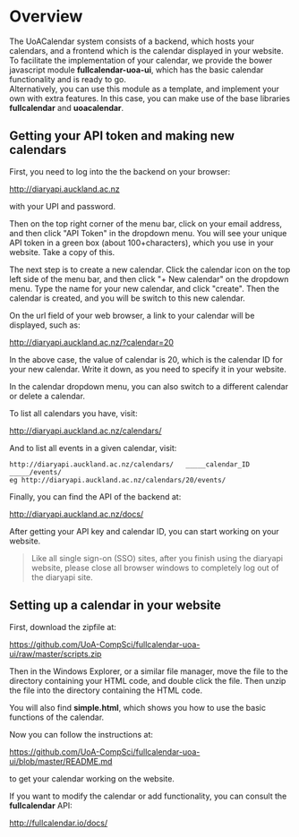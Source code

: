 Overview
========

The UoACalendar system consists of a backend, which hosts your calendars, and a frontend which is the calendar displayed in your website.
To facilitate the implementation of your calendar, we provide the bower javascript module **fullcalendar-uoa-ui**, which has the basic calendar functionality and is ready to go.  
Alternatively, you can use this module as a template, and implement your own with extra features.  In this case, you can make use of the base libraries **fullcalendar** and **uoacalendar**.

Getting your API token and making new calendars
---------------------------------------------

First, you need to log into the the backend on your browser:

http://diaryapi.auckland.ac.nz

with your UPI and password.

Then on the top right corner of the menu bar, click on your email address, and then click "API Token" in the dropdown menu. 
You will see your unique API token in a green box (about 100+characters), which you use in your website.  Take a copy of this.

The next step is to create a new calendar.  Click the calendar icon on the top left side of the menu bar, and then click  "+ New calendar" on the dropdown menu.
Type the name for your new calendar, and click "create".  Then the calendar is created, and you will be switch to this new calendar.

On the url field of your web browser, a link to your calendar will be displayed, such as:

http://diaryapi.auckland.ac.nz/?calendar=20

In the above case, the value of calendar is 20, which is the calendar ID for your new calendar.  Write it down, as you need to specify it in your website.

In the calendar dropdown menu, you can also switch to a different calendar or delete a calendar.

To list all calendars you have, visit:

http://diaryapi.auckland.ac.nz/calendars/

And to list all events in a given calendar, visit:

    http://diaryapi.auckland.ac.nz/calendars/   _____calendar_ID _____/events/
    eg http://diaryapi.auckland.ac.nz/calendars/20/events/

Finally, you can find the API of the backend at:

http://diaryapi.auckland.ac.nz/docs/

After getting your API key and calendar ID, you can start working on your website.

> Like all single sign-on (SSO) sites, after you finish using the diaryapi website, please close all browser windows to completely log out of the diaryapi site.


Setting up a calendar in your website
-------------------------------------

First, download the zipfile at:
 
https://github.com/UoA-CompSci/fullcalendar-uoa-ui/raw/master/scripts.zip

Then in the Windows Explorer, or a similar file manager, move the file to the directory containing your HTML code, and double click the file.  Then unzip the file into the directory containing the HTML code.

You will also find **simple.html**, which shows you how to use the basic functions of the calendar.

Now you can follow the instructions at:

https://github.com/UoA-CompSci/fullcalendar-uoa-ui/blob/master/README.md

to get your calendar working on the website.

If you want to modify the calendar or add functionality, you can consult the **fullcalendar** API:

http://fullcalendar.io/docs/
